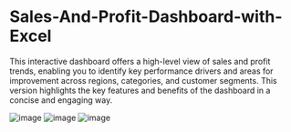 # Sales-And-Profit-Dashboard-with-Excel
This interactive dashboard offers a high-level view of sales and profit trends, enabling you to identify key performance drivers and areas for improvement across regions, categories, and customer segments.  This version highlights the key features and benefits of the dashboard in a concise and engaging way.


![image](https://github.com/user-attachments/assets/966fdbb4-b6e8-4b87-9132-96e6fdfabb91)
![image](https://github.com/user-attachments/assets/b34bef88-7cb3-4c21-b557-b3fba5c6f62e)
![image](https://github.com/user-attachments/assets/1f48d689-dfe8-49a0-b80b-795a9223e623)


